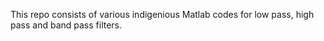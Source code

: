 This repo consists of various indigenious Matlab codes for low pass, high pass and band pass filters.
